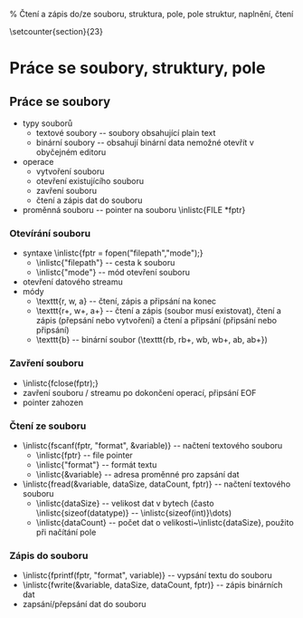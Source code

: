 % Čtení a zápis do/ze souboru, struktura, pole, pole struktur, naplnění, čtení

\setcounter{section}{23}
# Práce se soubory, struktury, pole
## Práce se soubory
- typy souborů
	- textové soubory -- soubory obsahující plain text
	- binární soubory -- obsahují binární data nemožné otevřít v obyčejném editoru
- operace
	- vytvoření souboru
	- otevření existujícího souboru
	- zavření souboru
	- čtení a zápis dat do souboru
- proměnná souboru -- pointer na souboru \inlistc{FILE *fptr}

### Otevírání souboru
- syntaxe \inlistc{fptr = fopen("filepath","mode");}
	- \inlistc{"filepath"} -- cesta k souboru
	- \inlistc{"mode"} -- mód otevření souboru
- otevření datového streamu
- módy
	- \texttt{r, w, a} -- čtení, zápis a připsání na konec
	- \texttt{r+, w+, a+} -- čtení a zápis (soubor musí existovat), čtení a zápis (přepsání nebo vytvoření) a čtení a připsání (připsání nebo připsání)
	- \texttt{b} -- binární soubor (\texttt{rb, rb+, wb, wb+, ab, ab+})

### Zavření souboru
- \inlistc{fclose(fptr);}
- zavření souboru / streamu po dokončení operací, připsání EOF
- pointer zahozen

### Čtení ze souboru
- \inlistc{fscanf(fptr, "format", &variable)} -- načtení textového souboru
	- \inlistc{fptr} -- file pointer
	- \inlistc{"format"} -- formát textu
	- \inlistc{&variable} -- adresa proměnné pro zapsání dat
- \inlistc{fread(&variable, dataSize, dataCount, fptr)} -- načtení textového souboru
	- \inlistc{dataSize} -- velikost dat v bytech (často \inlistc{sizeof(datatype)} -- \inlistc{sizeof(int)}\dots)
	- \inlistc{dataCount} -- počet dat o velikosti~\inlistc{dataSize}, použito při načítání pole

### Zápis do souboru
- \inlistc{fprintf(fptr, "format", variable)} -- vypsání textu do souboru
- \inlistc{fwrite(&variable, dataSize, dataCount, fptr)} -- zápis binárních dat
- zapsání/přepsání dat do souboru
